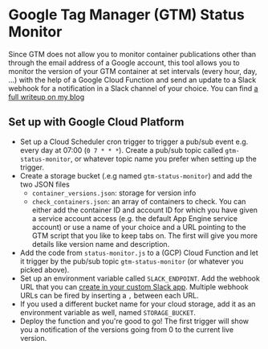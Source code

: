 # Google Tag Manager (GTM) Status Monitor
Since GTM does not allow you to monitor container publications other than through the email address of a Google account, this tool allows you to monitor the version of your GTM container at set intervals (every hour, day, ...) with the help of a Google Cloud Function and send an update to a Slack webhook for a notification in a Slack channel of your choice. You can find [a full writeup on my blog](https://www.dumky.net/posts/monitor-google-tag-manager-version-status-and-send-notifications-to-slack-the-easy-way-zapier-and-hard-way-gcp/?utm_source=github)

## Set up with Google Cloud Platform
* Set up a Cloud Scheduler cron trigger to trigger a pub/sub event e.g. every day at 07:00 (`0 7 * * *`). Create a pub/sub topic called `gtm-status-monitor`, or whatever topic name you prefer when setting up the trigger.
* Create a storage bucket (.e.g named `gtm-status-monitor`) and add the two JSON files 
    * `container_versions.json`: storage for version info
    * `check_containers.json`: an array of containers to check. You can either add the container ID and account ID for which you have given a service account access (e.g. the default App Engine service account) or use a name of your choice and a URL pointing to the GTM script that you like to keep tabs on. The first will give you more details like version name and description.
* Add the code from `status-monitor.js` to a (GCP) Cloud Function and let it trigger by the pub/sub topic `gtm-status-monitor` (or whatever you picked above). 
* Set up an environment variable called `SLACK_ENDPOINT`. Add the webhook URL that you can [create in your custom Slack app](https://api.slack.com/messaging/webhooks). Multiple webhook URLs can be fired by inserting a `,` between each URL.
* If you used a different bucket name for your cloud storage, add it as an environment variable as well, named `STORAGE_BUCKET`.
* Deploy the function and you're good to go! The first trigger will show you a notification of the versions going from 0 to the current live version.